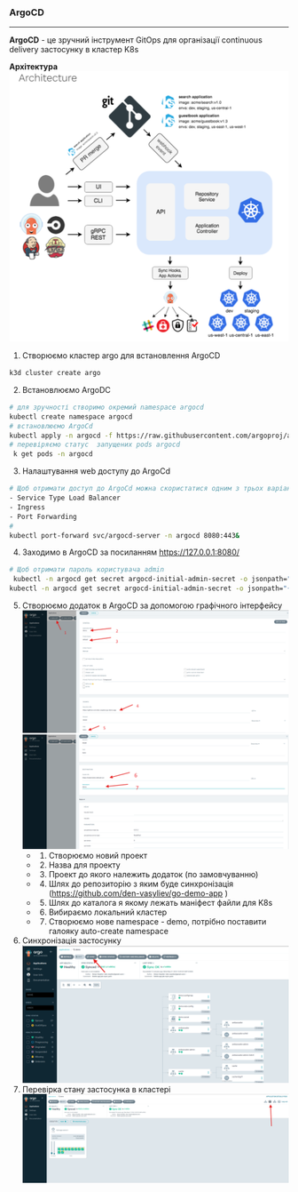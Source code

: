 ### ArgoCD
-------
**ArgoCD** - це зручний інструмент GitOps для організації continuous delivery застосунку в кластер K8s

**Архітектура**
![ArgoDC](https://github.com/vshpelyk/4.4.AsciiArtify/blob/main/doc/argocd_arch.png)

1. Створюємо кластер argo для встановлення ArgoCD
```sh
k3d cluster create argo
```
2. Встановлюємо ArgoDC
```sh
# для зручності створимо окремий namespace argocd
kubectl create namespace argocd
# встановлюємо ArgoCd
kubectl apply -n argocd -f https://raw.githubusercontent.com/argoproj/argo-cd/stable/manifests/install.yaml
# перевіряємо статус  запущених pods argocd
 k get pods -n argocd
 ```
3. Налаштування web доступу до ArgoCd
```sh
# Щоб отримати доступ до ArgoCd можна скористатися одним з трьох варіантів 
- Service Type Load Balancer
- Ingress
- Port Forwarding
# 
kubectl port-forward svc/argocd-server -n argocd 8080:443&

```
4. Заходимо в ArgoCD за посиланням https://127.0.0.1:8080/
```sh
# Щоб отримати пароль користувача admin
 kubectl -n argocd get secret argocd-initial-admin-secret -o jsonpath="{.data.password}"
kubectl -n argocd get secret argocd-initial-admin-secret -o jsonpath="{.data.password}"|base64 -d;echo  
```
5. Створюємо додаток в ArgoCD за допомогою графічного інтерфейсу
![ArgoDC](https://github.com/vshpelyk/4.4.AsciiArtify/blob/main/doc/create-argocd.png)
![ArgoDC](https://github.com/vshpelyk/4.4.AsciiArtify/blob/main/doc/create-argocd2.png)
   - 1. Створюємо новий проект
   - 2. Назва для проекту
   - 3. Проект до якого належить додаток (по замовчуванню)
   - 4. Шлях до репозиторію з яким буде синхронізація (https://github.com/den-vasyliev/go-demo-app )
   - 5. Шлях до каталога я якому лежать маніфест файли для K8s
   - 6. Вибираємо локальний кластер
   - 7. Створюємо нове namespace - demo, потрібно поставити галояку auto-create namespace
1. Синхронізація застосунку
   ![ArgoDC](https://github.com/vshpelyk/4.4.AsciiArtify/blob/main/doc/create-argocd3.png)
2. Перевірка стану застосунка в кластері
![ArgoDC](https://github.com/vshpelyk/4.4.AsciiArtify/blob/main/doc/create-argocd4.png)